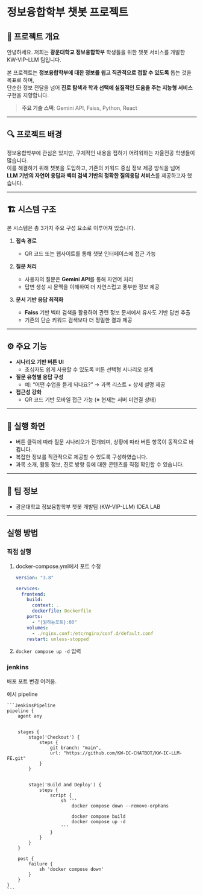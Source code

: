 # 정보융합학부 챗봇 프로젝트

## 📌 프로젝트 개요

안녕하세요. 저희는 **광운대학교 정보융합학부** 학생들을 위한 챗봇 서비스를 개발한 KW-VIP-LLM 팀입니다.

본 프로젝트는 **정보융합학부에 대한 정보를 쉽고 직관적으로 접할 수 있도록** 돕는 것을 목표로 하며,  
단순한 정보 전달을 넘어 **진로 탐색과 학과 선택에 실질적인 도움을 주는 지능형 서비스** 구현을 지향합니다.

> **주요 기술 스택**: Gemini API, Faiss, Python, React

---

## 🔍 프로젝트 배경

정보융합학부에 관심은 있지만, 구체적인 내용을 접하기 어려워하는 자율전공 학생들이 많습니다.  
이를 해결하기 위해 챗봇을 도입하고, 기존의 키워드 중심 정보 제공 방식을 넘어  
**LLM 기반의 자연어 응답과 벡터 검색 기반의 정확한 질의응답 서비스**를 제공하고자 했습니다.

---

## 🏗️ 시스템 구조

본 시스템은 총 3가지 주요 구성 요소로 이루어져 있습니다.

1. **접속 경로**

   - QR 코드 또는 웹사이트를 통해 챗봇 인터페이스에 접근 가능

2. **질문 처리**

   - 사용자의 질문은 **Gemini API**를 통해 자연어 처리
   - 답변 생성 시 문맥을 이해하여 더 자연스럽고 풍부한 정보 제공

3. **문서 기반 응답 최적화**
   - **Faiss** 기반 벡터 검색을 활용하여 관련 정보 문서에서 유사도 기반 답변 추출
   - 기존의 단순 키워드 검색보다 더 정밀한 결과 제공

---

## ⚙️ 주요 기능

- **시나리오 기반 버튼 UI**
  - 초심자도 쉽게 사용할 수 있도록 버튼 선택형 시나리오 설계
- **질문 유형별 응답 구성**
  - 예: “어떤 수업을 듣게 되나요?” → 과목 리스트 + 상세 설명 제공
- **접근성 강화**
  - QR 코드 기반 모바일 접근 가능 (※ 현재는 서버 미연결 상태)

---

## 📸 실행 화면

- 버튼 클릭에 따라 질문 시나리오가 전개되며, 상황에 따라 버튼 항목이 동적으로 바뀝니다.
- 복잡한 정보를 직관적으로 제공할 수 있도록 구성하였습니다.
- 과목 소개, 활동 정보, 진로 방향 등에 대한 콘텐츠를 직접 확인할 수 있습니다.

---

## 👥 팀 정보

- 광운대학교 정보융합학부 챗봇 개발팀 (KW-VIP-LLM) IDEA LAB

---

## 실행 방법

### 직접 실행

1. docker-compose.yml에서 포트 수정

   ```docker-compose.yml
   version: "3.8"

   services:
     frontend:
       build:
         context: .
         dockerfile: Dockerfile
       ports:
         - "{원하는포트}:80"
       volumes:
         - ./nginx.conf:/etc/nginx/conf.d/default.conf
       restart: unless-stopped
   ```

1. `docker compose up -d` 입력

### jenkins

배포 포트 변경 어려움.

예시 pipeline

    ```JenkinsPipeline
    pipeline {
        agent any


        stages {
            stage('Checkout') {
                steps {
                    git branch: "main",
                    url: "https://github.com/KW-IC-CHATBOT/KW-IC-LLM-FE.git"
                }
            }


            stage('Build and Deploy') {
                steps {
                    script {
                        sh '''
                            docker compose down --remove-orphans

                            docker compose build
                            docker compose up -d
                        '''
                    }
                }
            }
        }

        post {
            failure {
                sh 'docker compose down'
            }
        }
    }
    ```
